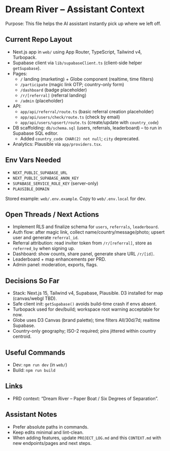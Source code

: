 # Dream River – Assistant Context

Purpose: This file helps the AI assistant instantly pick up where we left off.

## Current Repo Layout
- Next.js app in `web/` using App Router, TypeScript, Tailwind v4, Turbopack.
- Supabase client via `lib/supabaseClient.ts` (client-side helper `getSupabase`).
- Pages:
  - `/` landing (marketing) + Globe component (realtime, time filters)
  - `/participate` (magic link OTP; country-only form)
  - `/dashboard` (badge placeholder)
  - `/r/[referral]` (referral landing)
  - `/admin` (placeholder)
- API:
  - `app/api/referral/route.ts` (basic referral creation placeholder)
  - `app/api/users/check/route.ts` (check by email)
  - `app/api/users/upsert/route.ts` (create/update with `country_code`)
- DB scaffolding: `db/schema.sql` (users, referrals, leaderboard) – to run in Supabase SQL editor.
  - Added `country_code CHAR(2) not null`; `city` deprecated.
- Analytics: Plausible via `app/providers.tsx`.

## Env Vars Needed
- `NEXT_PUBLIC_SUPABASE_URL`
- `NEXT_PUBLIC_SUPABASE_ANON_KEY`
- `SUPABASE_SERVICE_ROLE_KEY` (server-only)
- `PLAUSIBLE_DOMAIN`

Stored example: `web/.env.example`. Copy to `web/.env.local` for dev.

## Open Threads / Next Actions
- Implement RLS and finalize schema for `users`, `referrals`, `leaderboard`.
- Auth flow: after magic link, collect name/country/message/photo; upsert user and generate `referral_id`.
- Referral attribution: read inviter token from `/r/[referral]`, store as `referred_by` when signing up.
- Dashboard: show counts, share panel, generate share URL `/r/[id]`.
- Leaderboard + map enhancements per PRD.
- Admin panel: moderation, exports, flags.

## Decisions So Far
- Stack: Next.js 15, Tailwind v4, Supabase, Plausible. D3 installed for map (canvas/webgl TBD).
- Safe client init: `getSupabase()` avoids build-time crash if envs absent.
- Turbopack used for dev/build; workspace root warning acceptable for now.
 - Globe uses D3 Canvas (brand palette); time filters All/30d/7d; realtime Supabase.
 - Country-only geography; ISO-2 required; pins jittered within country centroid.

## Useful Commands
- Dev: `npm run dev` (in `web/`)
- Build: `npm run build`

## Links
- PRD context: “Dream River – Paper Boat / Six Degrees of Separation”.

## Assistant Notes
- Prefer absolute paths in commands.
- Keep edits minimal and lint-clean.
- When adding features, update `PROJECT_LOG.md` and this `CONTEXT.md` with new endpoints/pages and next steps.

